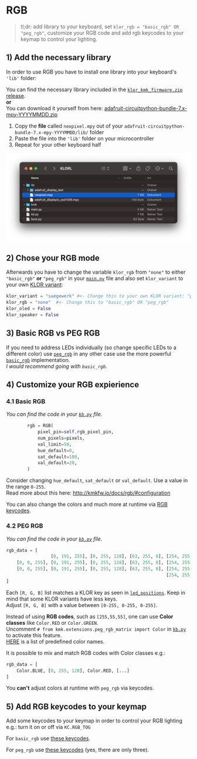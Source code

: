 # RGB

>tl;dr: add library to your keyboard, set `klor_rgb = "basic_rgb" OR "peg_rgb"`, customize your RGB code and add rgb keycodes to your keymap to control your lighting.
## 1) Add the necessary library
In order to use RGB you have to install one library into your keyboard's `'lib'` folder:

You can find the necessary library included in the [`klor_kmk_firmware.zip` release](https://github.com/moritz-john/kmk-config-klor/releases).\
**or**\
You can download it yourself from here: [adafruit-circuitpython-bundle-7.x-mpy-YYYYMMDD.zip](https://github.com/adafruit/Adafruit_CircuitPython_Bundle/releases/)

1) Copy the **file** called `neopixel.mpy` out of your `adafruit-circuitpython-bundle-7.x-mpy-YYYYMMDD/lib/` folder
2) Paste the file into the `'lib'` folder on your microcontroller
3) Repeat for your other keyboard half

<p>
  <img alt="OLED lib folder" src="images/rgb_lib.png">
</p>

## 2) Chose your RGB mode
Afterwards you have to change the variable `klor_rgb` from `"none"` to either `"basic_rgb"` **or** `"peg_rgb"` in your [`main.py`](../main.py) file and also set `klor_variant` to your own [KLOR variant](https://github.com/GEIGEIGEIST/klor#layouts):

```python
klor_variant = "saegewerk" #<- Change this to your own KLOR variant: "polydactyl", "konrad", "yubitsume", "saegewerk"
klor_rgb = "none"  #<- Change this to "basic_rgb" OR "peg_rgb"
klor_oled = False
klor_speaker = False
```
## 3) Basic RGB vs PEG RGB
If you need to address LEDs individually (so change specific LEDs to a different color) use [`peg_rgb`](http://kmkfw.io/docs/peg_rgb_matrix/) in any other case use the more powerful [`basic_rgb`](http://kmkfw.io/docs/rgb/) implementation.\
*I would recommend going with `basic_rgb`.*

## 4) Customize your RGB expierience
### 4.1 Basic RGB
*You can find the code in your [`kb.py`](../kb.py#L149) file.*

```python
        rgb = RGB(
            pixel_pin=self.rgb_pixel_pin,
            num_pixels=pixels,
            val_limit=50,
            hue_default=0,
            sat_default=100,
            val_default=20,
        )
```

Consider changing `hue_default`, `sat_default` or `val_default`. Use a value in the range `0-255`.\
Read more about this here: http://kmkfw.io/docs/rgb/#configuration

You can also change the colors and much more at runtime via [RGB keycodes](http://kmkfw.io/docs/rgb/#keycodes).

### 4.2 PEG RGB
*You can find the code in your [`kb.py`](../kb.py#L24) file.*

```python
rgb_data = [
                 [0, 191, 255], [0, 255, 128], [63, 255, 0], [254, 255, 0], [251, 64, 0],                                                              [251, 64, 0], [254, 255, 0], [63, 255, 0], [0, 255, 128], [0, 191, 255],
    [0, 0, 255], [0, 191, 255], [0, 255, 128], [63, 255, 0], [254, 255, 0], [251, 64, 0],                                                              [251, 64, 0], [254, 255, 0], [63, 255, 0], [0, 255, 128], [0, 191, 255], [0, 0, 255],
    [0, 0, 255], [0, 191, 255], [0, 255, 128], [63, 255, 0], [254, 255, 0], [251, 64, 0],                                                              [251, 64, 0], [254, 255, 0], [63, 255, 0], [0, 255, 128], [0, 191, 255], [0, 0, 255],
                                                             [254, 255, 0], [251, 64, 0], [247, 0, 122], [188, 0, 249],   [188, 0, 249], [247, 0, 122],[251, 64, 0], [254, 255, 0],
]
```
Each `[R, G, B]` list matches a KLOR key as seen in [`led_positions`](../kb.py#L12). Keep in mind that some KLOR variants have less keys.\
Adjust `[R, G, B]` with a value between `[0-255, 0-255, 0-255]`.


Instead of using **RGB codes**, such as `[255,55,55]`, one can use **Color classes** like `Color.RED` or `Color.GREEN`.\
Uncomment `# from kmk.extensions.peg_rgb_matrix import Color` in [`kb.py`](../kb.py#L8) to activate this feature.\
[HERE](https://github.com/KMKfw/kmk_firmware/blob/master/kmk/extensions/peg_rgb_matrix.py#L10) is a list of predefined color names.

It is possible to mix and match RGB codes with Color classes e.g.:
```python
rgb_data = [
    Color.BLUE, [0, 255, 128], Color.RED, [...]
]
```

You **can't** adjust colors at runtime with `peg_rgb` via keycodes.

 ## 5) Add RGB keycodes to your keymap
 Add some keycodes to your keymap in order to control your RGB lighting e.g.: turn it on or off via `KC.RGB_TOG`

 For `basic_rgb` use [these keycodes](http://kmkfw.io/docs/rgb#keycodes).

 For `peg_rgb` use [these keycodes](http://kmkfw.io/docs/peg_rgb_matrix/#keycodes) (yes, there are only three).